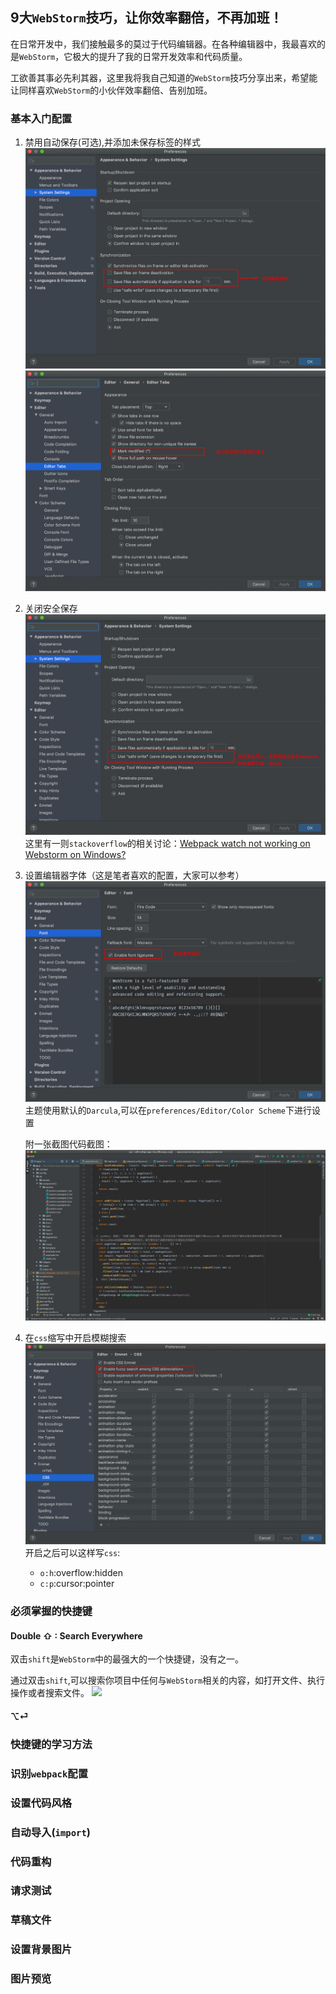 ## 9大`WebStorm`技巧，让你效率翻倍，不再加班！

在日常开发中，我们接触最多的莫过于代码编辑器。在各种编辑器中，我最喜欢的是`WebStorm`，它极大的提升了我的日常开发效率和代码质量。

工欲善其事必先利其器，这里我将我自己知道的`WebStorm`技巧分享出来，希望能让同样喜欢`WebStorm`的小伙伴效率翻倍、告别加班。

### 基本入门配置
1. 禁用自动保存(可选),并添加未保存标签的样式
    ![](https://raw.githubusercontent.com/wangkaiwd/drawing-bed/master/tools-skill-webstorm-don't-auto-save.png)
    ![](https://raw.githubusercontent.com/wangkaiwd/drawing-bed/master/tools-skills-webstorm-mark-modified-asterisk.png)
3. 关闭安全保存
   ![](https://raw.githubusercontent.com/wangkaiwd/drawing-bed/master/tools-skill-webstorm-safe-write-close.png)
   这里有一则`stackoverflow`的相关讨论：[Webpack watch not working on Webstorm on Windows?
](https://stackoverflow.com/a/34225091)
4. 设置编辑器字体（这是笔者喜欢的配置，大家可以参考）
   ![](https://raw.githubusercontent.com/wangkaiwd/drawing-bed/master/webstorm-skill-font.png)
   主题使用默认的`Darcula`,可以在`preferences/Editor/Color Scheme`下进行设置
   
   附一张截图代码截图：
   ![](https://raw.githubusercontent.com/wangkaiwd/drawing-bed/master/tools-skills-webstorm-display.png)
5. 在`css`缩写中开启模糊搜索
   ![](https://raw.githubusercontent.com/wangkaiwd/drawing-bed/master/tools-skill-webstorm-css-abbreviation.png)
   开启之后可以这样写`css`:
   * `o:h`:overflow:hidden
   * `c:p`:cursor:pointer
### 必须掌握的快捷键
#### Double ⇧ : Search Everywhere
双击`shift`是`WebStorm`中的最强大的一个快捷键，没有之一。

通过双击`shift`,可以搜索你项目中任何与`WebStorm`相关的内容，如打开文件、执行操作或者搜索文件。
![](blob:https://www.jetbrains.com/e8db6b83-847b-4856-9e56-364e29caf34b)

#### ⌥⏎

### 快捷键的学习方法

### 识别`webpack`配置

### 设置代码风格

### 自动导入(`import`)

### 代码重构

### 请求测试

### 草稿文件

### 设置背景图片

### 图片预览


